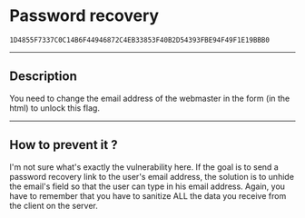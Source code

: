 # Password recovery

`1D4855F7337C0C14B6F44946872C4EB33853F40B2D54393FBE94F49F1E19BBB0`

---

## Description

You need to change the email address of the webmaster in the form (in the html) to unlock this flag.

---

## How to prevent it ?

I'm not sure what's exactly the vulnerability here. If the goal is to send a password recovery link to the user's email address, the solution is to unhide the email's field so that the user can type in his email address.
Again, you have to remember that you have to sanitize ALL the data you receive from the client on the server.